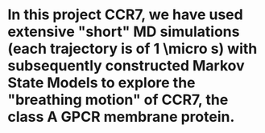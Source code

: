 # In this project CCR7, we have used extensive "short" MD simulations (each trajectory is of 1 \micro s) with subsequently constructed Markov State Models to explore the "breathing motion" of CCR7, the class A GPCR membrane protein.


